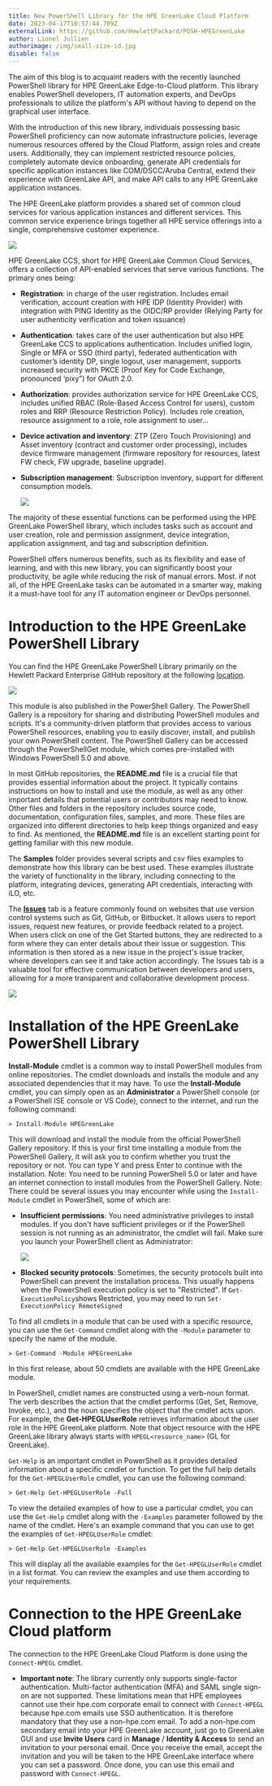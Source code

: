 ```yaml
---
title: New PowerShell Library for the HPE GreenLake Cloud Platform
date: 2023-04-17T10:57:44.709Z
externalLink: https://github.com/HewlettPackard/POSH-HPEGreenLake
author: Lionel Jullien
authorimage: /img/small-size-id.jpg
disable: false
---
```

The aim of this blog is to acquaint readers with the recently launched PowerShell library for HPE GreenLake Edge-to-Cloud platform. This library enables PowerShell developers, IT automation experts, and DevOps professionals to utilize the platform's API without having to depend on the graphical user interface.

With the introduction of this new library, individuals possessing basic PowerShell proficiency can now automate infrastructure policies, leverage numerous resources offered by the Cloud Platform, assign roles and create users. Additionally, they can implement restricted resource policies, completely automate device onboarding, generate API credentials for specific application instances like COM/DSCC/Aruba Central, extend their experience with GreenLake API, and make API calls to any HPE GreenLake application instances.

The HPE GreenLake platform provides a shared set of common cloud services for various application instances and different services. This common service experience brings together all HPE service offerings into a single, comprehensive customer experience.

![](/img/ccs.png)

HPE GreenLake CCS, short for HPE GreenLake Common Cloud Services, offers a collection of API-enabled services that serve various functions. The primary ones being:

* **Registration**: in charge of the user registration. Includes email verification, account creation with HPE IDP (Identity Provider) with integration with PING Identity as the OIDC/RP provider (Relying Party for user authenticity verification and token issuance)
* **Authentication**: takes care of the user authentication but also HPE GreenLake CCS to applications authentication. Includes unified login, Single or MFA or SSO (third party), federated authentication with customer’s identity DP, single logout, user management, supports increased security with PKCE (Proof Key for Code Exchange, pronounced ‘pixy”) for OAuth 2.0. 
* **Authorization**: provides authorization service for HPE GreenLake CCS, includes unified RBAC (Role-Based Access Control for users), custom roles and RRP (Resource Restriction Policy). Includes role creation, resource assignment to a role, role assignment to user…
* **Device activation and inventory**: ZTP (Zero Touch Provisioning) and Asset inventory (contract and customer order processing), includes device firmware management (firmware repository for resources, latest FW check, FW upgrade, baseline upgrade).
* **Subscription management**: Subscription inventory, support for different consumption models.

  ![](/img/glcp2.png)

The majority of these essential functions can be performed using the HPE GreenLake PowerShell library, which includes tasks such as account and user creation, role and permission assignment, device integration, application assignment, and tag and subscription definition.

PowerShell offers numerous benefits, such as its flexibility and ease of learning, and with this new library, you can significantly boost your productivity, be agile while reducing the risk of manual errors. Most. if not all, of the HPE GreenLake tasks can be automated in a smarter way, making it a must-have tool for any IT automation engineer or DevOps personnel.

# Introduction to the HPE GreenLake PowerShell Library

You can find the HPE GreenLake PowerShell Library primarily on the Hewlett Packard Enterprise GitHub repository at the following [location](https://github.com/HewlettPackard/POSH-HPEGreenLake).    

![](/img/github_-glcp.png)

This module is also published in the PowerShell Gallery. The PowerShell Gallery is a repository for sharing and distributing PowerShell modules and scripts. It's a community-driven platform that provides access to various PowerShell resources, enabling you to easily discover, install, and publish your own PowerShell content. The PowerShell Gallery can be accessed through the PowerShellGet module, which comes pre-installed with Windows PowerShell 5.0 and above.

In most GitHub repositories, the **README.md** file is a crucial file that provides essential information about the project. It typically contains instructions on how to install and use the module, as well as any other important details that potential users or contributors may need to know. Other files and folders in the repository includes source code, documentation, configuration files, samples, and more. These files are organized into different directories to help keep things organized and easy to find. As mentioned, the **README.md** file is an excellent starting point for getting familiar with this new module. 

The **Samples** folder provides several scripts and csv files examples to demonstrate how this library can be best used. These examples illustrate the variety of functionality in the library, including connecting to the platform, integrating devices, generating API credentials, interacting with iLO, etc.

The **[Issues](https://github.com/HewlettPackard/POSH-HPEGreenLake/issues)** tab is a feature commonly found on websites that use version control systems such as Git, GitHub, or Bitbucket. It allows users to report issues, request new features, or provide feedback related to a project. When users click on one of the Get Started buttons, they are redirected to a form where they can enter details about their issue or suggestion. This information is then stored as a new issue in the project's issue tracker, where developers can see it and take action accordingly. The Issues tab is a valuable tool for effective communication between developers and users, allowing for a more transparent and collaborative development process.  

![](/img/github_-glcp_issues.png)

# Installation of the HPE GreenLake PowerShell Library

**Install-Module** cmdlet is a common way to install PowerShell modules from online repositories. The cmdlet downloads and installs the module and any associated dependencies that it may have. To use the **Install-Module** cmdlet, you can simply open as an **Administrator** a PowerShell console (or a PowerShell ISE console or VS Code), connect to the internet, and run the following command:

`> Install-Module HPEGreenLake`

This will download and install the module from the official PowerShell Gallery repository. If this is your first time installing a module from the PowerShell Gallery, it will ask you to confirm whether you trust the repository or not. You can type Y and press Enter to continue with the installation.
Note: You need to be running PowerShell 5.0 or later and have an internet connection to install modules from the PowerShell Gallery. 
Note: There could be several issues you may encounter while using the `Install-Module` cmdlet in PowerShell, some of which are:

* **Insufficient permissions**: You need administrative privileges to install modules. If you don't have sufficient privileges or if the PowerShell session is not running as an administrator, the cmdlet will fail. Make sure you launch your PowerShell client as Administrator:

  ![](/img/picture5.png)


* **Blocked security protocols**: Sometimes, the security protocols built into PowerShell can prevent the installation process. This usually happens when the PowerShell execution policy is set to "Restricted". If `Get-ExecutionPolicy`shows Restricted, you may need to run `Set-ExecutionPolicy RemoteSigned`


To find all cmdlets in a module that can be used with a specific resource, you can use the `Get-Command` cmdlet along with the `-Module` parameter to specify the name of the module. 

`> Get-Command -Module HPEGreenLake`

In this first release, about 50 cmdlets are available with the HPE GreenLake module.

In PowerShell, cmdlet names are constructed using a verb-noun format. The verb describes the action that the cmdlet performs (Get, Set, Remove, Invoke, etc.), and the noun specifies the object that the cmdlet acts upon. For example, the **Get-HPEGLUserRole** retrieves information about the user role in the HPE GreenLake platform. Note that object resource with the HPE GreenLake library always starts with `HPEGL<resource_name>` (GL for GreenLake). 

`Get-Help` is an important cmdlet in PowerShell as it provides detailed information about a specific cmdlet or function. To get the full help details for the `Get-HPEGLUserRole` cmdlet, you can use the following command:

`> Get-Help Get-HPEGLUserRole -Full`

To view the detailed examples of how to use a particular cmdlet, you can use the `Get-Help` cmdlet along with the `-Examples` parameter followed by the name of the cmdlet. Here's an example command that you can use to get the examples of `Get-HPEGLUserRole` cmdlet:

`> Get-Help Get-HPEGLUserRole -Examples`

This will display all the available examples for the `Get-HPEGLUserRole` cmdlet in a list format. You can review the examples and use them according to your requirements.

# Connection to the HPE GreenLake Cloud platform

The connection to the HPE GreenLake Cloud Platform is done using the `Connect-HPEGL` cmdlet.

- **Important note**: The library currently only supports single-factor authentication. Multi-factor authentication (MFA) and SAML single sign-on are not supported.
These limitations mean that HPE employees cannot use their hpe.com corporate email to connect with `Connect-HPEGL` because hpe.com emails use SSO authentication. It is therefore mandatory that they use a non-hpe.com email. 
To add a non-hpe.com secondary email into your HPE GreenLake account, just go to GreenLake GUI and use **Invite Users** card in **Manage** / **Identity & Access** to send an invitation to your personal email. Once you receive the email, accept the invitation and you will be taken to the HPE GreenLake interface where you can set a password. Once done, you can use this email and password with `Connect-HPEGL`.


